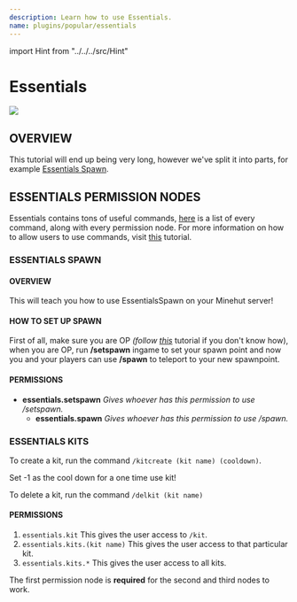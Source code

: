 ```yaml
---
description: Learn how to use Essentials.
name: plugins/popular/essentials
---
```


import Hint from "../../../src/Hint"

# Essentials

![](/essentialsx.png)

## OVERVIEW

This tutorial will end up being very long, however we've split it into parts, for example [Essentials Spawn](/plugins/popular/essentials#h3-essentials-spawn).

## ESSENTIALS PERMISSION NODES

Essentials contains tons of useful commands, [here](https://essinfo.xeya.me/permissions.html) is a list of every command, along with every permission node. For more information on how to allow users to use commands, visit [this](/faq/ingame/permissions) tutorial.

### ESSENTIALS SPAWN

#### OVERVIEW

This will teach you how to use EssentialsSpawn on your Minehut server!

#### HOW TO SET UP SPAWN

First of all, make sure you are OP _\(follow_ [_this_](/faq/ingame/op) tutorial if you don't know how\), when you are OP, run **/setspawn** ingame to set your spawn point and now you and your players can use **/spawn** to teleport to your new spawnpoint.

#### PERMISSIONS

-   **essentials.setspawn** _Gives whoever has this permission to use /setspawn._
    -   **essentials.spawn** _Gives whoever has this permission to use /spawn._

### ESSENTIALS KITS

To create a kit, run the command `/kitcreate (kit name) (cooldown)`.

<Hint severity="info">
Set <inlineCode>-1</inlineCode> as the cool down for a one time use kit!
</Hint>

To delete a kit, run the command `/delkit (kit name)`

#### PERMISSIONS

1. `essentials.kit` This gives the user access to `/kit`.
2. `essentials.kits.(kit name)` This gives the user access to that particular kit.
3. `essentials.kits.*` This gives the user access to all kits.

<Hint severity="info">
The first permission node is <strong>required</strong> for the second and third nodes to work.
</Hint>
